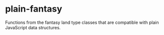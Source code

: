 # plain-fantasy
Functions from the fantasy land type classes that are compatible with plain JavaScript data structures.
